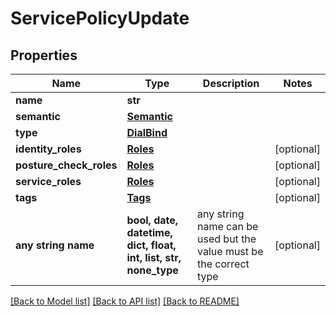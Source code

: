 # ServicePolicyUpdate


## Properties
Name | Type | Description | Notes
------------ | ------------- | ------------- | -------------
**name** | **str** |  | 
**semantic** | [**Semantic**](Semantic.md) |  | 
**type** | [**DialBind**](DialBind.md) |  | 
**identity_roles** | [**Roles**](Roles.md) |  | [optional] 
**posture_check_roles** | [**Roles**](Roles.md) |  | [optional] 
**service_roles** | [**Roles**](Roles.md) |  | [optional] 
**tags** | [**Tags**](Tags.md) |  | [optional] 
**any string name** | **bool, date, datetime, dict, float, int, list, str, none_type** | any string name can be used but the value must be the correct type | [optional]

[[Back to Model list]](../README.md#documentation-for-models) [[Back to API list]](../README.md#documentation-for-api-endpoints) [[Back to README]](../README.md)


